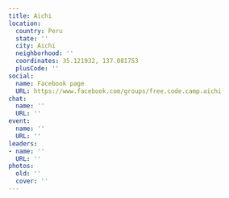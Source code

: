 ```yaml
---
title: Aichi
location:
  country: Peru
  state: ''
  city: Aichi
  neighborhood: ''
  coordinates: 35.121932, 137.081753
  plusCode: ''
social:
  name: Facebook page
  URL: https://www.facebook.com/groups/free.code.camp.aichi
chat:
  name: ''
  URL: ''
event:
  name: ''
  URL: ''
leaders:
- name: ''
  URL: ''
photos:
  old: ''
  cover: ''
---
```

